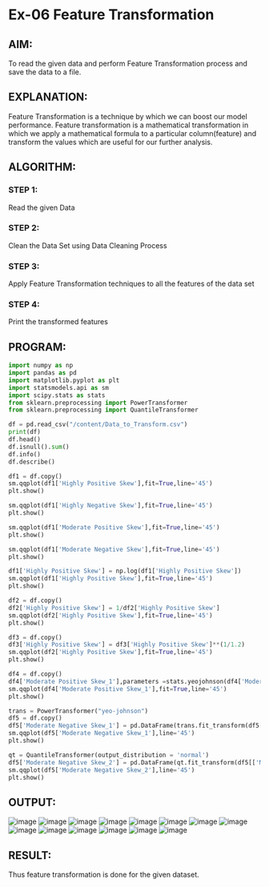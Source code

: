 # Ex-06  Feature Transformation
## AIM:
To read the given data and perform Feature Transformation process and save the data to a file.

## EXPLANATION:
Feature Transformation is a technique by which we can boost our model performance. Feature transformation is a mathematical transformation in which we apply a mathematical formula to a particular column(feature) and transform the values which are useful for our further analysis.

## ALGORITHM:
### STEP 1:
Read the given Data

### STEP 2:
Clean the Data Set using Data Cleaning Process

### STEP 3:
Apply Feature Transformation techniques to all the features of the data set

### STEP 4:
Print the transformed features

## PROGRAM:
```python
import numpy as np
import pandas as pd
import matplotlib.pyplot as plt
import statsmodels.api as sm
import scipy.stats as stats
from sklearn.preprocessing import PowerTransformer 
from sklearn.preprocessing import QuantileTransformer

df = pd.read_csv("/content/Data_to_Transform.csv")
print(df)
df.head()
df.isnull().sum()
df.info()
df.describe()

df1 = df.copy()
sm.qqplot(df1['Highly Positive Skew'],fit=True,line='45')
plt.show()

sm.qqplot(df1['Highly Negative Skew'],fit=True,line='45')
plt.show()

sm.qqplot(df1['Moderate Positive Skew'],fit=True,line='45')
plt.show()

sm.qqplot(df1['Moderate Negative Skew'],fit=True,line='45')
plt.show()

df1['Highly Positive Skew'] = np.log(df1['Highly Positive Skew'])
sm.qqplot(df1['Highly Positive Skew'],fit=True,line='45')
plt.show()

df2 = df.copy()
df2['Highly Positive Skew'] = 1/df2['Highly Positive Skew']
sm.qqplot(df2['Highly Positive Skew'],fit=True,line='45')
plt.show()

df3 = df.copy()
df3['Highly Positive Skew'] = df3['Highly Positive Skew']**(1/1.2)
sm.qqplot(df2['Highly Positive Skew'],fit=True,line='45')
plt.show()

df4 = df.copy()
df4['Moderate Positive Skew_1'],parameters =stats.yeojohnson(df4['Moderate Positive Skew'])
sm.qqplot(df4['Moderate Positive Skew_1'],fit=True,line='45')
plt.show()

trans = PowerTransformer("yeo-johnson")
df5 = df.copy()
df5['Moderate Negative Skew_1'] = pd.DataFrame(trans.fit_transform(df5[['Moderate Negative Skew']]))
sm.qqplot(df5['Moderate Negative Skew_1'],line='45')
plt.show()

qt = QuantileTransformer(output_distribution = 'normal')
df5['Moderate Negative Skew_2'] = pd.DataFrame(qt.fit_transform(df5[['Moderate Negative Skew']]))
sm.qqplot(df5['Moderate Negative Skew_2'],line='45')
plt.show()

```

## OUTPUT:
![image](https://github.com/NITHISH74/ODD2023-Datascience-Ex06/assets/94164665/3dec2269-138b-44dd-84b6-0173f77ae2bb)
![image](https://github.com/NITHISH74/ODD2023-Datascience-Ex06/assets/94164665/2483a68c-d6cc-42ea-ba11-7edf3f5bc452)
![image](https://github.com/NITHISH74/ODD2023-Datascience-Ex06/assets/94164665/ceaec8dc-176c-4463-baa7-8605d50ddc47)
![image](https://github.com/NITHISH74/ODD2023-Datascience-Ex06/assets/94164665/082134d9-0f40-4fcc-a83f-ad944a1b8db3)
![image](https://github.com/NITHISH74/ODD2023-Datascience-Ex06/assets/94164665/8d9c194d-a756-461e-85d6-9cd00bcea2a7)
![image](https://github.com/NITHISH74/ODD2023-Datascience-Ex06/assets/94164665/bdfeb1ba-279e-42b2-bb6f-bc5a102725e8)
![image](https://github.com/NITHISH74/ODD2023-Datascience-Ex06/assets/94164665/a5d09157-1c90-4a87-b088-59c4997c200b)
![image](https://github.com/NITHISH74/ODD2023-Datascience-Ex06/assets/94164665/ca4ab138-0e10-4cbd-bf7c-be3509c00dca)
![image](https://github.com/NITHISH74/ODD2023-Datascience-Ex06/assets/94164665/fa432c68-a8de-48e5-92ce-07d043f909d4)
![image](https://github.com/NITHISH74/ODD2023-Datascience-Ex06/assets/94164665/5e157327-53e3-497e-a186-57e7cb288a88)
![image](https://github.com/NITHISH74/ODD2023-Datascience-Ex06/assets/94164665/758ef5fc-eed0-4806-bb00-7493c2079383)
![image](https://github.com/NITHISH74/ODD2023-Datascience-Ex06/assets/94164665/2fb237d1-3dce-4315-ac39-b051e6e861ff)
![image](https://github.com/NITHISH74/ODD2023-Datascience-Ex06/assets/94164665/9f1497ed-522f-49ae-9838-07b86ba9f6d0)
![image](https://github.com/NITHISH74/ODD2023-Datascience-Ex06/assets/94164665/2e9d3745-786d-4e71-b0fc-7f08ef0f02e3)



## RESULT:
Thus feature transformation is done for the given dataset.
